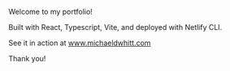 Welcome to my portfolio!

Built with React, Typescript, Vite, and deployed with Netlify CLI.

See it in action at www.michaeldwhitt.com 

Thank you!
